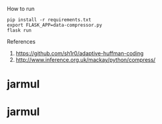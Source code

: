 How to run

```
pip install -r requirements.txt
export FLASK_APP=data-compressor.py
flask run
```

References
1. https://github.com/sh1r0/adaptive-huffman-coding
2. http://www.inference.org.uk/mackay/python/compress/
# jarmul
# jarmul
